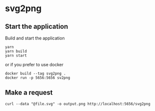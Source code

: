# svg2png

## Start the application

Build and start the application

```
yarn
yarn build
yarn start
```

or if you prefer to use docker

```
docker build --tag svg2png .
docker run -p 5656:5656 sv2png
```

## Make a request

```
curl --data "@file.svg" -o output.png http://localhost:5656/svg2png
```